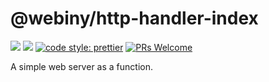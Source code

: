 # @webiny/http-handler-index
[![](https://img.shields.io/npm/dw/@webiny/http-handler-index.svg)](https://www.npmjs.com/package/@webiny/http-handler-index) 
[![](https://img.shields.io/npm/v/@webiny/http-handler-index.svg)](https://www.npmjs.com/package/@webiny/http-handler-index)
[![code style: prettier](https://img.shields.io/badge/code_style-prettier-ff69b4.svg?style=flat-square)](https://github.com/prettier/prettier)
[![PRs Welcome](https://img.shields.io/badge/PRs-welcome-brightgreen.svg?style=flat-square)](http://makeapullrequest.com)

A simple web server as a function. 
